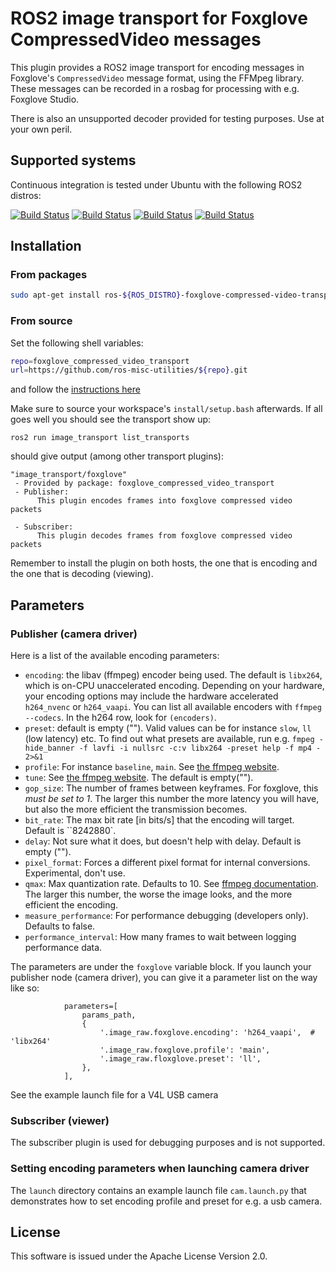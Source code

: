 # ROS2 image transport for Foxglove CompressedVideo messages

This plugin provides a ROS2 image transport for encoding messages in Foxglove's ``CompressedVideo`` message format, using the FFMpeg library.
These messages can be recorded in a rosbag for processing with e.g. Foxglove Studio.

There is also an unsupported decoder provided for testing purposes. Use at your own peril.

## Supported systems

Continuous integration is tested under Ubuntu with the following ROS2 distros:

 [![Build Status](https://build.ros2.org/buildStatus/icon?job=Hdev__foxglove_compressed_video_transport__ubuntu_jammy_amd64&subject=Humble)](https://build.ros2.org/job/Hdev__foxglove_compressed_video_transport__ubuntu_jammy_amd64/)
 [![Build Status](https://build.ros2.org/buildStatus/icon?job=Idev__foxglove_compressed_video_transport__ubuntu_jammy_amd64&subject=Iron)](https://build.ros2.org/job/Idev__foxglove_compressed_video_transport__ubuntu_jammy_amd64/)
 [![Build Status](https://build.ros2.org/buildStatus/icon?job=Jdev__foxglove_compressed_video_transport__ubuntu_noble_amd64&subject=Jazzy)](https://build.ros2.org/job/Jdev__foxglove_compressed_video_transport__ubuntu_noble_amd64/)
[![Build Status](https://build.ros2.org/buildStatus/icon?job=Rdev__foxglove_compressed_video_transport__ubuntu_noble_amd64&subject=Rolling)](https://build.ros2.org/job/Rdev__foxglove_compressed_video_transport__ubuntu_noble_amd64/)


## Installation

### From packages

```bash
sudo apt-get install ros-${ROS_DISTRO}-foxglove-compressed-video-transport
```

### From source

Set the following shell variables:
```bash
repo=foxglove_compressed_video_transport
url=https://github.com/ros-misc-utilities/${repo}.git
```
and follow the [instructions here](https://github.com/ros-misc-utilities/.github/blob/master/docs/build_ros_repository.md)

Make sure to source your workspace's ``install/setup.bash`` afterwards.
If all goes well you should see the transport show up:

```
ros2 run image_transport list_transports
```

should give output (among other transport plugins):

```text
"image_transport/foxglove"
 - Provided by package: foxglove_compressed_video_transport
 - Publisher: 
      This plugin encodes frames into foxglove compressed video packets
    
 - Subscriber: 
      This plugin decodes frames from foxglove compressed video packets
```

Remember to install the plugin on both hosts, the one that is encoding and
the one that is decoding (viewing).

## Parameters

### Publisher (camera driver)

Here is a list of the available encoding parameters:

- ``encoding``: the libav (ffmpeg) encoder being used. The default is ``libx264``, which is on-CPU unaccelerated encoding.
  Depending on your hardware, your encoding options may include the hardware accelerated ``h264_nvenc`` or ``h264_vaapi``.
  You can list all available encoders with ``ffmpeg --codecs``. In the h264 row, look for ``(encoders)``.
- ``preset``: default is empty (""). Valid values can be for instance ``slow``, ``ll`` (low latency) etc.
   To find out what presets are available, run e.g.
   ``fmpeg -hide_banner -f lavfi -i nullsrc -c:v libx264 -preset help -f mp4 - 2>&1``
- ``profile``: For instance ``baseline``, ``main``. See [the ffmpeg website](https://trac.ffmpeg.org/wiki/Encode/H.264).
- ``tune``: See [the ffmpeg website](https://trac.ffmpeg.org/wiki/Encode/H.264). The default is empty("").
- ``gop_size``: The number of frames between keyframes. For foxglove, this *must be set to 1*.
   The larger this number the more latency you will have, but also the more efficient the transmission becomes.
- ``bit_rate``: The max bit rate [in bits/s] that the encoding will target. Default is ``8242880`.
- ``delay``: Not sure what it does, but doesn't help with delay. Default is empty ("").
- ``pixel_format``: Forces a different pixel format for internal conversions. Experimental, don't use.
- ``qmax``: Max quantization rate. Defaults to 10. See [ffmpeg documentation](https://www.ffmpeg.org/ffmpeg-codecs.html).
   The larger this number, the worse the image looks, and the more efficient the encoding.
- ``measure_performance``: For performance debugging (developers only). Defaults to false.
- ``performance_interval``: How many frames to wait between logging performance data.

The parameters are under the ``foxglove`` variable block. If you launch
your publisher node (camera driver), you can give it a parameter list on the way like so:
```
            parameters=[
                params_path,
                {
                    '.image_raw.foxglove.encoding': 'h264_vaapi',  # 'libx264'
                    '.image_raw.foxglove.profile': 'main',
                    '.image_raw.floxglove.preset': 'll',
                },
            ],
```
See the example launch file for a V4L USB camera

### Subscriber (viewer)

The subscriber plugin is used for debugging purposes and is not supported.

### Setting encoding parameters when launching camera driver

The ``launch`` directory contains an example launch file ``cam.launch.py`` that demonstrates
how to set encoding profile and preset for e.g. a usb camera.



## License

This software is issued under the Apache License Version 2.0.
